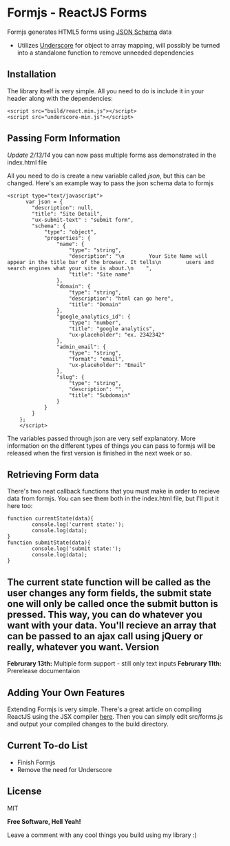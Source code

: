 Formjs - ReactJS Forms
=========

Formjs generates HTML5 forms using [JSON Schema] data

  - Utilizes [Underscore] for object to array mapping, will possibly be turned into a standalone function to remove unneeded dependencies

Installation
--------------
The library itself is very simple. All you need to do is include it in your header along with the dependencies:
```
<script src="build/react.min.js"></script>
<script src="underscore-min.js"></script>
```
Passing Form Information
--
*Update 2/13/14* you can now pass multiple forms ass demonstrated in the index.html file

All you need to do is create a new variable called *json*, but this can be changed. Here's an example way to pass the json schema data to formjs
```
<script type="text/javascript">
      var json = {
        "description": null, 
        "title": "Site Detail",
        "ux-submit-text" : "submit form", 
        "schema": {
            "type": "object", 
            "properties": {
                "name": {
                    "type": "string", 
                    "description": "\n        Your Site Name will appear in the title bar of the browser. It tells\n        users and search engines what your site is about.\n    ", 
                    "title": "Site name"
                }, 
                "domain": {
                    "type": "string", 
                    "description": "html can go here", 
                    "title": "Domain"
                }, 
                "google_analytics_id": {
                    "type": "number", 
                    "title": "google analytics",
                    "ux-placeholder": "ex. 2342342"
                }, 
                "admin_email": {
                    "type": "string",
                    "format": "email",
                    "ux-placeholder": "Email"
                },
                "slug": {
                    "type": "string", 
                    "description": "", 
                    "title": "Subdomain"
                }
            }
        }
    };
    </script>

```

The variables passed through json are very self explanatory. More information on the different types of things you can pass to formjs will be released when the first version is finished in the next week or so.

Retrieving Form data
--
There's two neat callback functions that you must make in order to recieve data from formjs. You can see them both in the index.html file, but I'll put it here too:

```
function currentState(data){
        console.log('current state:');
        console.log(data);
}
function submitState(data){
        console.log('submit state:');
        console.log(data);
}

```
The current state function will be called as the user changes any form fields, the submit state one will only be called once the submit button is pressed. This way, you can do whatever you want with your data. You'll recieve an array that can be passed to an ajax call using jQuery or really, whatever you want.
Version
----
**Februrary 13th:** Multiple form support - still only text inputs
**Februrary 11th:** Prerelease documentaion


Adding Your Own Features
--------------

Extending Formjs is very simple. There's a great article on compiling ReactJS using the JSX compiler [here](http://facebook.github.io/react/docs/getting-started.html#offline-transform). Then you can simply edit src/forms.js and output your compiled changes to the build directory.

Current To-do List
---
   - Finish Formjs
   - Remove the need for Underscore


License
----

MIT

**Free Software, Hell Yeah!**

Leave a comment with any cool things you build using my library :)

[underscore]:http://underscorejs.org/
[jQuery]:http://jquery.com
[JSON Schema]:http://json-schema.org/